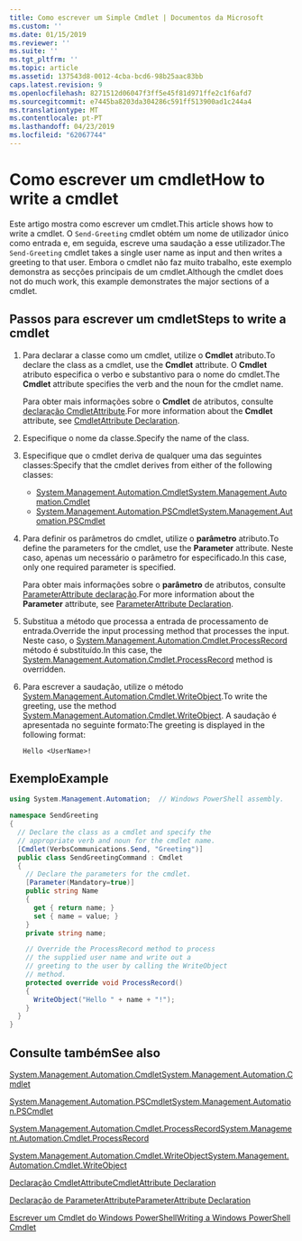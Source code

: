 ```yaml
---
title: Como escrever um Simple Cmdlet | Documentos da Microsoft
ms.custom: ''
ms.date: 01/15/2019
ms.reviewer: ''
ms.suite: ''
ms.tgt_pltfrm: ''
ms.topic: article
ms.assetid: 137543d8-0012-4cba-bcd6-98b25aac83bb
caps.latest.revision: 9
ms.openlocfilehash: 8271512d06047f3ff5e45f81d971ffe2c1f6afd7
ms.sourcegitcommit: e7445ba8203da304286c591ff513900ad1c244a4
ms.translationtype: MT
ms.contentlocale: pt-PT
ms.lasthandoff: 04/23/2019
ms.locfileid: "62067744"
---
```

# <a name="how-to-write-a-cmdlet"></a><span data-ttu-id="c90b1-102">Como escrever um cmdlet</span><span class="sxs-lookup"><span data-stu-id="c90b1-102">How to write a cmdlet</span></span>

<span data-ttu-id="c90b1-103">Este artigo mostra como escrever um cmdlet.</span><span class="sxs-lookup"><span data-stu-id="c90b1-103">This article shows how to write a cmdlet.</span></span> <span data-ttu-id="c90b1-104">O `Send-Greeting` cmdlet obtém um nome de utilizador único como entrada e, em seguida, escreve uma saudação a esse utilizador.</span><span class="sxs-lookup"><span data-stu-id="c90b1-104">The `Send-Greeting` cmdlet takes a single user name as input and then writes a greeting to that user.</span></span> <span data-ttu-id="c90b1-105">Embora o cmdlet não faz muito trabalho, este exemplo demonstra as secções principais de um cmdlet.</span><span class="sxs-lookup"><span data-stu-id="c90b1-105">Although the cmdlet does not do much work, this example demonstrates the major sections of a cmdlet.</span></span>

## <a name="steps-to-write-a-cmdlet"></a><span data-ttu-id="c90b1-106">Passos para escrever um cmdlet</span><span class="sxs-lookup"><span data-stu-id="c90b1-106">Steps to write a cmdlet</span></span>

1. <span data-ttu-id="c90b1-107">Para declarar a classe como um cmdlet, utilize o **Cmdlet** atributo.</span><span class="sxs-lookup"><span data-stu-id="c90b1-107">To declare the class as a cmdlet, use the **Cmdlet** attribute.</span></span> <span data-ttu-id="c90b1-108">O **Cmdlet** atributo especifica o verbo e substantivo para o nome do cmdlet.</span><span class="sxs-lookup"><span data-stu-id="c90b1-108">The **Cmdlet** attribute specifies the verb and the noun for the cmdlet name.</span></span>

   <span data-ttu-id="c90b1-109">Para obter mais informações sobre o **Cmdlet** de atributos, consulte [declaração CmdletAttribute](cmdlet-attribute-declaration.md).</span><span class="sxs-lookup"><span data-stu-id="c90b1-109">For more information about the **Cmdlet** attribute, see [CmdletAttribute Declaration](cmdlet-attribute-declaration.md).</span></span>

2. <span data-ttu-id="c90b1-110">Especifique o nome da classe.</span><span class="sxs-lookup"><span data-stu-id="c90b1-110">Specify the name of the class.</span></span>

3. <span data-ttu-id="c90b1-111">Especifique que o cmdlet deriva de qualquer uma das seguintes classes:</span><span class="sxs-lookup"><span data-stu-id="c90b1-111">Specify that the cmdlet derives from either of the following classes:</span></span>

   * [<span data-ttu-id="c90b1-112">System.Management.Automation.Cmdlet</span><span class="sxs-lookup"><span data-stu-id="c90b1-112">System.Management.Automation.Cmdlet</span></span>](/dotnet/api/System.Management.Automation.Cmdlet)
   * [<span data-ttu-id="c90b1-113">System.Management.Automation.PSCmdlet</span><span class="sxs-lookup"><span data-stu-id="c90b1-113">System.Management.Automation.PSCmdlet</span></span>](/dotnet/api/System.Management.Automation.PSCmdlet)

4. <span data-ttu-id="c90b1-114">Para definir os parâmetros do cmdlet, utilize o **parâmetro** atributo.</span><span class="sxs-lookup"><span data-stu-id="c90b1-114">To define the parameters for the cmdlet, use the **Parameter** attribute.</span></span> <span data-ttu-id="c90b1-115">Neste caso, apenas um necessário o parâmetro for especificado.</span><span class="sxs-lookup"><span data-stu-id="c90b1-115">In this case, only one required parameter is specified.</span></span>

   <span data-ttu-id="c90b1-116">Para obter mais informações sobre o **parâmetro** de atributos, consulte [ParameterAttribute declaração](parameter-attribute-declaration.md).</span><span class="sxs-lookup"><span data-stu-id="c90b1-116">For more information about the **Parameter** attribute, see [ParameterAttribute Declaration](parameter-attribute-declaration.md).</span></span>

5. <span data-ttu-id="c90b1-117">Substitua a método que processa a entrada de processamento de entrada.</span><span class="sxs-lookup"><span data-stu-id="c90b1-117">Override the input processing method that processes the input.</span></span> <span data-ttu-id="c90b1-118">Neste caso, o [System.Management.Automation.Cmdlet.ProcessRecord](/dotnet/api/System.Management.Automation.Cmdlet.ProcessRecord) método é substituído.</span><span class="sxs-lookup"><span data-stu-id="c90b1-118">In this case, the [System.Management.Automation.Cmdlet.ProcessRecord](/dotnet/api/System.Management.Automation.Cmdlet.ProcessRecord) method is overridden.</span></span>

6. <span data-ttu-id="c90b1-119">Para escrever a saudação, utilize o método [System.Management.Automation.Cmdlet.WriteObject](/dotnet/api/System.Management.Automation.Cmdlet.WriteObject).</span><span class="sxs-lookup"><span data-stu-id="c90b1-119">To write the greeting, use the method [System.Management.Automation.Cmdlet.WriteObject](/dotnet/api/System.Management.Automation.Cmdlet.WriteObject).</span></span>
   <span data-ttu-id="c90b1-120">A saudação é apresentada no seguinte formato:</span><span class="sxs-lookup"><span data-stu-id="c90b1-120">The greeting is displayed in the following format:</span></span>

   ```Output
   Hello <UserName>!
   ```

## <a name="example"></a><span data-ttu-id="c90b1-121">Exemplo</span><span class="sxs-lookup"><span data-stu-id="c90b1-121">Example</span></span>

```csharp
using System.Management.Automation;  // Windows PowerShell assembly.

namespace SendGreeting
{
  // Declare the class as a cmdlet and specify the
  // appropriate verb and noun for the cmdlet name.
  [Cmdlet(VerbsCommunications.Send, "Greeting")]
  public class SendGreetingCommand : Cmdlet
  {
    // Declare the parameters for the cmdlet.
    [Parameter(Mandatory=true)]
    public string Name
    {
      get { return name; }
      set { name = value; }
    }
    private string name;

    // Override the ProcessRecord method to process
    // the supplied user name and write out a
    // greeting to the user by calling the WriteObject
    // method.
    protected override void ProcessRecord()
    {
      WriteObject("Hello " + name + "!");
    }
  }
}
```

## <a name="see-also"></a><span data-ttu-id="c90b1-122">Consulte também</span><span class="sxs-lookup"><span data-stu-id="c90b1-122">See also</span></span>

[<span data-ttu-id="c90b1-123">System.Management.Automation.Cmdlet</span><span class="sxs-lookup"><span data-stu-id="c90b1-123">System.Management.Automation.Cmdlet</span></span>](/dotnet/api/System.Management.Automation.Cmdlet)

[<span data-ttu-id="c90b1-124">System.Management.Automation.PSCmdlet</span><span class="sxs-lookup"><span data-stu-id="c90b1-124">System.Management.Automation.PSCmdlet</span></span>](/dotnet/api/System.Management.Automation.PSCmdlet)

[<span data-ttu-id="c90b1-125">System.Management.Automation.Cmdlet.ProcessRecord</span><span class="sxs-lookup"><span data-stu-id="c90b1-125">System.Management.Automation.Cmdlet.ProcessRecord</span></span>](/dotnet/api/System.Management.Automation.Cmdlet.ProcessRecord)

[<span data-ttu-id="c90b1-126">System.Management.Automation.Cmdlet.WriteObject</span><span class="sxs-lookup"><span data-stu-id="c90b1-126">System.Management.Automation.Cmdlet.WriteObject</span></span>](/dotnet/api/System.Management.Automation.Cmdlet.WriteObject)

[<span data-ttu-id="c90b1-127">Declaração CmdletAttribute</span><span class="sxs-lookup"><span data-stu-id="c90b1-127">CmdletAttribute Declaration</span></span>](cmdlet-attribute-declaration.md)

[<span data-ttu-id="c90b1-128">Declaração de ParameterAttribute</span><span class="sxs-lookup"><span data-stu-id="c90b1-128">ParameterAttribute Declaration</span></span>](parameter-attribute-declaration.md)

[<span data-ttu-id="c90b1-129">Escrever um Cmdlet do Windows PowerShell</span><span class="sxs-lookup"><span data-stu-id="c90b1-129">Writing a Windows PowerShell Cmdlet</span></span>](writing-a-windows-powershell-cmdlet.md)